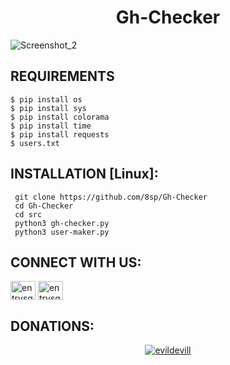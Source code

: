<h1 align="center">Gh-Checker</h1>

![Screenshot_2](https://user-images.githubusercontent.com/88463490/168334021-6a7a17d5-8348-456e-96d9-1476d8f0e2e9.png)
## REQUIREMENTS

```
$ pip install os
$ pip install sys
$ pip install colorama
$ pip install time
$ pip install requests
$ users.txt
```
## INSTALLATION [Linux]:
```
 git clone https://github.com/8sp/Gh-Checker
 cd Gh-Checker
 cd src
 python3 gh-checker.py
 python3 user-maker.py
```
## CONNECT WITH US:

<a href="https://instagram.com/entrysquad" target="blank"><img align="center" src="https://raw.githubusercontent.com/rahuldkjain/github-profile-readme-generator/master/src/images/icons/Social/instagram.svg" alt="entrysquad" height="30" width="40" /></a>
<a href="https://t.me/overexcited" target="blank"><img align="center" src="https://upload.wikimedia.org/wikipedia/commons/8/82/Telegram_logo.svg" alt="entrysquad" height="30" width="40" /></a></a>
## DONATIONS:

<p align="center">
<a href="https://www.paypal.me/donate2null"><img title="evildevill" src="https://camo.githubusercontent.com/ae8af018f80649f3d379eb23dbf59acceaffa24e/68747470733a2f2f6c69626572617061792e636f6d2f6173736574732f776964676574732f646f6e6174652e737667"></a>
</p>


